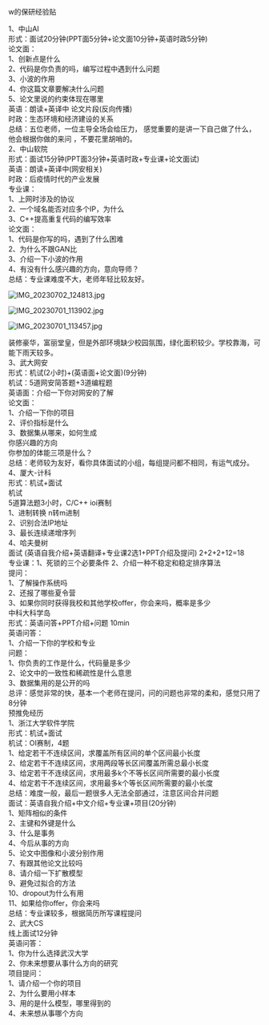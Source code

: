 w的保研经验贴  

1、中山AI  
形式：面试20分钟(PPT面5分钟+论文面10分钟+英语时政5分钟)  
论文面：  
1、创新点是什么  
2、代码是你负责的吗，编写过程中遇到什么问题  
3、小波的作用  
4、你这篇文章要解决什么问题  
5、论文里说的约束体现在哪里  
英语：朗读+英译中 论文片段(反向传播)  
时政：生态环境和经济建设的关系  
总结：五位老师，一位主导全场会给压力， 感觉重要的是讲一下自己做了什么，他会根据你做的来问 ，不要花里胡哨的。  
2、中山软院  
形式：面试15分钟(PPT面3分钟+英语时政+专业课+论文面试)  
英语：朗读+英译中(网安相关)  
时政：后疫情时代的产业发展  
专业课：  
1、上网时涉及的协议  
2、一个域名能否对应多个IP，为什么  
3、C++提高重复代码的编写效率  
论文面：  
1、代码是你写的吗，遇到了什么困难  
2、为什么不跟GAN比  
3、介绍一下小波的作用  
4、有没有什么感兴趣的方向，意向导师？  
总结：专业课难度不大，老师年轻比较友好。  

![IMG_20230702_124813.jpg](https://cdn.jdysya.top/lsky/2023/10/08/1/4d53d7fa5bf6c869.jpeg)

  

![IMG_20230701_113902.jpg](https://cdn.jdysya.top/lsky/2023/10/08/1/ecaa99a04fb04505.jpeg)

  


![IMG_20230701_113457.jpg](https://cdn.jdysya.top/lsky/2023/10/08/1/d53eb77f2e31d34c.jpeg)


装修豪华，富丽堂皇，但是外部环境缺少校园氛围，绿化面积较少。学校靠海，可能下雨天较多。  
3、武大网安  
形式：机试(2小时)+(英语面+论文面)(9分钟)  
机试：5道网安简答题+3道编程题  
英语面：介绍一下你对网安的了解  
论文面：  
1、介绍一下你的项目  
2、评价指标是什么  
3、数据集从哪来，如何生成  
你感兴趣的方向  
你参加的体能三项是什么？  
总结：老师较为友好，看你具体面试的小组，每组提问都不相同，有运气成分。  
4、厦大-计科  
形式：机试+面试  
机试  
5道算法题3小时，C/C++ ioi赛制  
1、进制转换 n转m进制  
2、识别合法IP地址  
3、最长连续递增序列  
4、哈夫曼树  
面试 (英语自我介绍+英语翻译+专业课2选1+PPT介绍及提问) 2+2+2+12=18  
专业课：1、死锁的三个必要条件 2、介绍一种不稳定和稳定排序算法  
提问：  
1、了解操作系统吗  
2、还报了哪些夏令营  
3、如果你同时获得我校和其他学校offer，你会来吗，概率是多少  
中科大科学岛  
形式：英语问答+PPT介绍+问题 10min  
英语问答：  
1、介绍一下你的学校和专业  
问题：  
1、你负责的工作是什么，代码量是多少  
2、论文中的一致性和稀疏性是什么意思  
3、数据集用的是公开的吗  
总评：感觉非常的快，基本一个老师在提问，问的问题也非常的柔和，感觉只用了8分钟  
预推免经历  
1、浙江大学软件学院  
形式：机试+面试  
机试：OI赛制，4题  
1、给定若干不连续区间，求覆盖所有区间的单个区间最小长度  
2、给定若干不连续区间，求用两段等长区间覆盖所需总最小长度  
3、给定若干不连续区间，求用最多k个不等长区间所需要的最小长度  
4、给定若干不连续区间，求用最多k个等长区间所需要的最小长度  
总结：难度一般，最后一题很多人无法全部通过，注意区间合并问题  
面试：英语自我介绍+中文介绍+专业课+项目(20分钟)  
1、矩阵相似的条件  
2、主键和外键是什么  
3、什么是事务  
4、今后从事的方向  
5、论文中图像和小波分别作用  
7、有跟其他论文比较吗  
8、请介绍一下扩散模型  
9、避免过拟合的方法  
10、dropout为什么有用  
11、如果给你offer，你会来吗  
总结：专业课较多，根据简历所写课程提问  
2、武大CS  
线上面试12分钟  
英语问答：  
1、你为什么选择武汉大学  
2、你未来想要从事什么方向的研究  
项目提问：  
1、请介绍一个你的项目  
2、为什么要用小样本  
3、用的是什么模型，哪里得到的  
4、未来想从事哪个方向  

